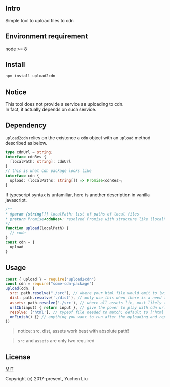 ## Intro

Simple tool to upload files to cdn

## Environment requirement

node >= 8

## Install

```bash
npm install upload2cdn
```

## Notice

This tool does not provide a service as uploading to cdn.<br>
In fact, it actually depends on such service.<br>

## Dependency

`upload2cdn` relies on the existence a `cdn` object with an `upload` method described as below.

```typescript
type cdnUrl = string;
interface cdnRes {
  [localPath: string]: cdnUrl
}
// this is what cdn package looks like
interface cdn {
  upload: (localPaths: string[]) => Promise<cdnRes>;
}
```

If typescript syntax is unfamiliar, here is another description in vanilla javascript.

```js
/**
* @param {string[]} localPath: list of paths of local files
* @return Promise<cdnRes>: resolved Promise with structure like {localPath: cdnUrl}
*/
function upload(localPath) {
  // code
}
const cdn = {
  upload
}
```

## Usage


```js
const { upload } = require("upload2cdn")
const cdn = require("some-cdn-package")
upload(cdn, {
  src: path.resolve("./src"), // where your html file would emit to (with reference to local js/css files)
  dist: path.resolve('./dist'), // only use this when there is a need to separate origin outputs with cdn ones
  assets: path.resolve('./src'), // where all assets lie, most likely the same as src property
  urlCb(input) { return input }, // give the power to play with cdn url before emit
  resolve: ['html'], // typeof file needed to match; default to ['html']
  onFinish() {} // anything you want to run after the uploading and replacing process
})
```

> notice: src, dist, assets work best with absolute path!

> `src` and `assets` are only two required

## License

[MIT](http://opensource.org/licenses/MIT)

Copyright (c) 2017-present, Yuchen Liu